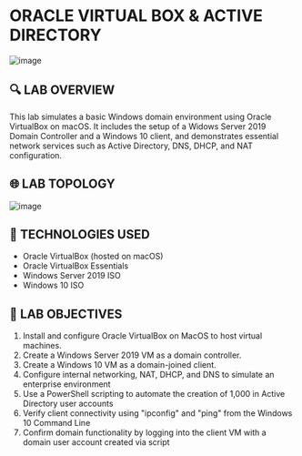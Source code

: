 # ORACLE VIRTUAL BOX & ACTIVE DIRECTORY 

![image](https://github.com/user-attachments/assets/d341aa27-38e2-4010-a238-9fbbd122516b)

## 🔍 LAB OVERVIEW

This lab simulates a basic Windows domain environment using Oracle VirtualBox on macOS. It includes the setup of a Widows Server 2019 Domain Controller and a Windows 10 client, and demonstrates essential network services such as Active Directory, DNS, DHCP, and NAT configuration.

## 🌐 LAB TOPOLOGY

![image](https://github.com/user-attachments/assets/b08d431a-8764-43bd-aec9-0df5c69c96bc)


## 🧰 TECHNOLOGIES USED

- Oracle VirtualBox (hosted on macOS)
- Oracle VirtualBox Essentials
- Windows Server 2019 ISO
- Windows 10 ISO

## 🎯 LAB OBJECTIVES

1. Install and configure Oracle VirtualBox on MacOS to host virtual machines.
2. Create a Windows Server 2019 VM as a domain controller.
3. Create a Windows 10 VM as a domain-joined client.
4. Configure internal networking, NAT, DHCP, and DNS to simulate an enterprise environment
5. Use a PowerShell scripting to automate the creation of 1,000 in Active Directory user accounts
6. Verify client connectivity using "ipconfig" and "ping" from the Windows 10 Command Line
7. Confirm domain functionality by logging into the client VM with a domain user account created via script
